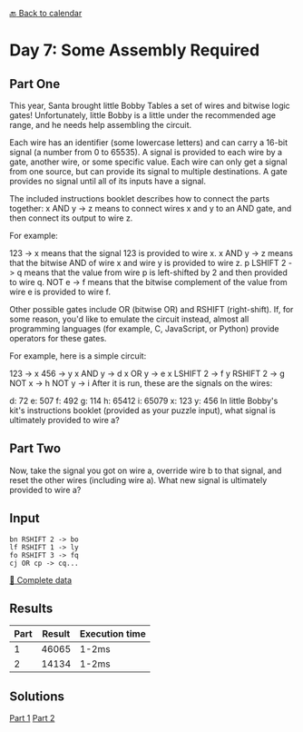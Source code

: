 [:back: Back to calendar](..)

# Day 7: Some Assembly Required

## Part One

This year, Santa brought little Bobby Tables a set of wires and bitwise logic gates! 
Unfortunately, little Bobby is a little under the recommended age range, and he needs help assembling the circuit.

Each wire has an identifier (some lowercase letters) and can carry a 16-bit signal (a number from 0 to 65535). 
A signal is provided to each wire by a gate, another wire, or some specific value. 
Each wire can only get a signal from one source, but can provide its signal to multiple destinations. 
A gate provides no signal until all of its inputs have a signal.

The included instructions booklet describes how to connect the parts together: 
x AND y -> z means to connect wires x and y to an AND gate, and then connect its output to wire z.

For example:

123 -> x means that the signal 123 is provided to wire x.
x AND y -> z means that the bitwise AND of wire x and wire y is provided to wire z.
p LSHIFT 2 -> q means that the value from wire p is left-shifted by 2 and then provided to wire q.
NOT e -> f means that the bitwise complement of the value from wire e is provided to wire f.

Other possible gates include OR (bitwise OR) and RSHIFT (right-shift). 
If, for some reason, you'd like to emulate the circuit instead, almost all programming languages (for example, C, JavaScript, or Python) provide operators for these gates.

For example, here is a simple circuit:

123 -> x
456 -> y
x AND y -> d
x OR y -> e
x LSHIFT 2 -> f
y RSHIFT 2 -> g
NOT x -> h
NOT y -> i
After it is run, these are the signals on the wires:

d: 72
e: 507
f: 492
g: 114
h: 65412
i: 65079
x: 123
y: 456
In little Bobby's kit's instructions booklet (provided as your puzzle input), what signal is ultimately provided to wire a?

## Part Two

Now, take the signal you got on wire a, override wire b to that signal, and reset the other wires (including wire a). 
What new signal is ultimately provided to wire a?

## Input

```
bn RSHIFT 2 -> bo
lf RSHIFT 1 -> ly
fo RSHIFT 3 -> fq
cj OR cp -> cq...
```

[:scroll: Complete data](./input.txt)

## Results

| Part | Result | Execution time |
| --- | --- | --- |
| 1 | 46065 | 1-2ms |
| 2 | 14134 | 1-2ms |

## Solutions

[Part 1](./p1.py)
[Part 2](./p2.py)